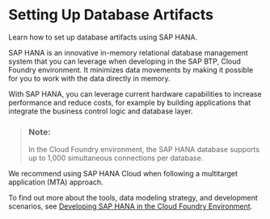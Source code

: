 <!-- loio3cd69547217949e098fb4f2a88aa6d33 -->

# Setting Up Database Artifacts

Learn how to set up database artifacts using SAP HANA.

SAP HANA is an innovative in-memory relational database management system that you can leverage when developing in the SAP BTP, Cloud Foundry environment. It minimizes data movements by making it possible for you to work with the data directly in memory.

With SAP HANA, you can leverage current hardware capabilities to increase performance and reduce costs, for example by building applications that integrate the business control logic and database layer.

> ### Note:  
> In the Cloud Foundry environment, the SAP HANA database supports up to 1,000 simultaneous connections per database.

We recommend using SAP HANA Cloud when following a multitarget application \(MTA\) approach.

To find out more about the tools, data modeling strategy, and development scenarios, see [Developing SAP HANA in the Cloud Foundry Environment](Developing_SAP_HANA_in_the_Cloud_Foundry_Environment_14224d7.md#loio14224d75f6c64b499d189e3ebd131ec2).

